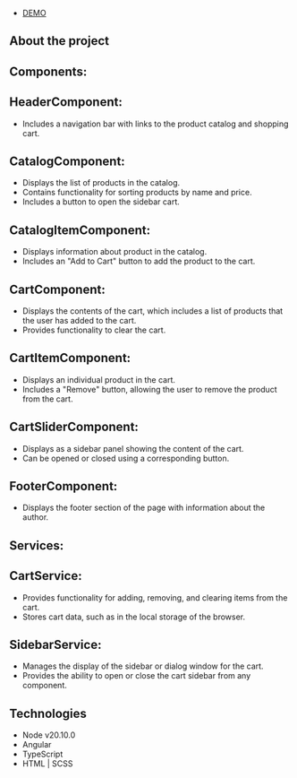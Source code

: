 - [DEMO](https://anastasiiavorobets.github.io/shop/)

## About the project

## Components:
## HeaderComponent:
- Includes a navigation bar with links to the product catalog and shopping cart.

## CatalogComponent:
- Displays the list of products in the catalog.
- Contains functionality for sorting products by name and price.
- Includes a button to open the sidebar cart.

## CatalogItemComponent:
- Displays information about product in the catalog.
- Includes an "Add to Cart" button to add the product to the cart.

## CartComponent:
- Displays the contents of the cart, which includes a list of products that the user has added to the cart.
- Provides functionality to clear the cart.

## CartItemComponent:
- Displays an individual product in the cart.
- Includes a "Remove" button, allowing the user to remove the product from the cart.

## CartSliderComponent:
- Displays as a sidebar panel showing the content of the cart.
- Can be opened or closed using a corresponding button.

## FooterComponent:
- Displays the footer section of the page with information about the author.


## Services:
## CartService:
- Provides functionality for adding, removing, and clearing items from the cart.
- Stores cart data, such as in the local storage of the browser.

## SidebarService:
- Manages the display of the sidebar or dialog window for the cart.
- Provides the ability to open or close the cart sidebar from any component.


## Technologies
- Node v20.10.0
- Angular
- TypeScript
- HTML | SCSS
